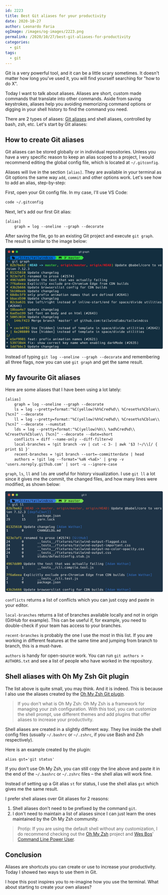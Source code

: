 ```yaml
---
id: 2223
title: Best Git aliases for your productivity
date: 2020-10-27
author: Leonardo Faria
ogImage: /images/og-images/2223.png
permalink: /2020/10/27/best-git-aliases-for-productivity
categories:
  - git
tags:
  - git
---
```


Git is a very powerful tool, and it can be a little scary sometimes. It doesn't matter how long you've used it, you will find yourself searching for "how to do X".

Today I want to talk about aliases. Aliases are short, custom made commands that translate into other commands. Aside from saving keystrokes, aliases help you avoiding memorizing command options or digging in your shell history to find the command you need.

There are 2 types of aliases: [Git aliases](https://git-scm.com/book/en/v2/Git-Basics-Git-Aliases) and shell aliases, controlled by bash, zsh, etc. Let's start by Git aliases:

## How to create Git aliases

Git aliases can be stored globally or in individual repositories. Unless you have a very specific reason to keep an alias scoped to a project, I would recommend editing the global config file, which is located at `~/.gitconfig`. 

Aliases will live in the section `[alias]`. They are available in your terminal as Git options the same way `add`, `commit` and other options work. Let's see how to add an alias, step-by-step:

First, open your Git config file. In my case, I'll use VS Code:

```bash
code ~/.gitconfig
```

Next, let's add our first Git alias:

```shell
[alias]
	graph = log --oneline --graph --decorate
```

After saving the file, go to an existing Git project and execute `git graph`. The result is similar to the image below: 

![git graph example in the Tailwind CSS repository](/wp-content/uploads/2020/10/git-graph.jpg)

Instead of typing `git log --oneline --graph --decorate` and remembering all three flags, now you can use `git graph` and get the same result.

## My favourite Git aliases

Here are some aliases that I have been using a lot lately:

```shell
[alias]
	graph = log --oneline --graph --decorate
	ls = log --pretty=format:"%C(yellow)%h%Cred%d\\ %Creset%s%Cblue\\ [%cn]" --decorate
	ll = log --pretty=format:"%C(yellow)%h%Cred%d\\ %Creset%s%Cblue\\ [%cn]" --decorate --numstat
	lds = log --pretty=format:"%C(yellow)%h\\ %ad%Cred%d\\ %Creset%s%Cblue\\ [%cn]" --decorate --date=short
	conflicts = diff --name-only --diff-filter=U
	local-branches = !git branch -vv | cut -c 3- | awk '$3 !~/\\[/ { print $1 }'
	recent-branches = !git branch --sort=-committerdate | head
	authors = !git log --format='%aN <%aE>' | grep -v 'users.noreply.github.com' | sort -u --ignore-case
```

`graph`, `ls`, `ll` and `lds` are useful for history visualization. I use `git ll` a lot since it gives me the commit, the changed files, and how many lines were modified, as shown below:

![git ll example in the Tailwind CSS repository](/wp-content/uploads/2020/10/git-ll.jpg)

`conflicts` returns a list of conflicts which you can just copy and paste in your editor.

`local-branches` returns a list of branches available locally and not in origin (GitHub for example). This can be useful if, for example, you need to double-check if your team has access to your branches.

`recent-branches` is probably the one I use the most in this list. If you are working in different features at the same time and jumping from branch to branch, this is a must-have.

`authors` is handy for open-source work. You can run `git authors > AUTHORS.txt` and see a list of people who have worked in the repository.

## Shell aliases with Oh My Zsh Git plugin

The list above is quite small, you may think. And it is indeed. This is because I also use the aliases created by the [Oh My Zsh Git plugin](https://github.com/ohmyzsh/ohmyzsh/blob/master/plugins/git/git.plugin.zsh). 

> If you don't what is Oh My Zsh: Oh My Zsh is a framework for managing your zsh configuration. With this tool, you can customize the shell prompt, use different themes and add plugins that offer aliases to increase your productivity. 

Shell aliases are created in a slightly different way. They live inside the shell config files (usually `~/.bashrc` or `~/.zshrc`, if you use Bash and Zsh respectively). 

Here is an example created by the plugin:

```shell
alias gst='git status'
```

If you don't use Oh My Zsh, you can still copy the line above and paste it in the end of the `~/.bashrc` or `~/.zshrc` files – the shell alias will work fine.

Instead of setting up a Git alias `st` for status, I use the shell alias `gst` which gives me the same result.

I prefer shell aliases over Git aliases for 2 reasons:

1. Shell aliases don't need to be prefixed by the command `git`.
2. I don't need to maintain a list of aliases since I can just learn the ones maintained by the Oh My Zsh community.

> Protip: If you are using the default shell without any customization, I do recommend checking out the [Oh My Zsh](https://github.com/ohmyzsh/ohmyzsh/) project and [Wes Bos](https://wesbos.com/)' [Command Line Power User](https://commandlinepoweruser.com/).

## Conclusion

Aliases are shortcuts you can create or use to increase your productivity. Today I showed two ways to use them in Git.

I hope this post inspires you to re-imagine how you use the terminal. What about starting to create your own aliases?

